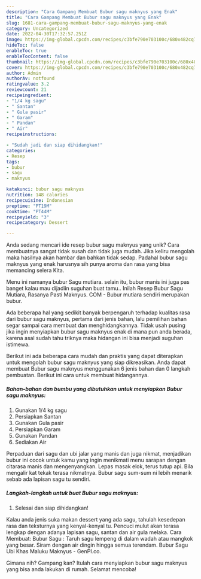 ```yaml
---
description: "Cara Gampang Membuat Bubur sagu maknyus yang Enak"
title: "Cara Gampang Membuat Bubur sagu maknyus yang Enak"
slug: 1681-cara-gampang-membuat-bubur-sagu-maknyus-yang-enak
category: Uncategorized
date: 2022-04-30T17:32:57.251Z
image: https://img-global.cpcdn.com/recipes/c3bfe790e703100c/680x482cq70/bubur-sagu-maknyus-foto-resep-utama.jpg
hideToc: false
enableToc: true
enableTocContent: false
thumbnail: https://img-global.cpcdn.com/recipes/c3bfe790e703100c/680x482cq70/bubur-sagu-maknyus-foto-resep-utama.jpg
cover: https://img-global.cpcdn.com/recipes/c3bfe790e703100c/680x482cq70/bubur-sagu-maknyus-foto-resep-utama.jpg
author: Admin
authorAv: notfound
ratingvalue: 3.2
reviewcount: 21
recipeingredient:
- "1/4 kg sagu"
- " Santan"
- " Gula pasir"
- " Garam"
- " Pandan"
- " Air"
recipeinstructions:

- "Sudah jadi dan siap dihidangkan!"
categories:
- Resep
tags:
- bubur
- sagu
- maknyus

katakunci: bubur sagu maknyus 
nutrition: 148 calories
recipecuisine: Indonesian
preptime: "PT19M"
cooktime: "PT44M"
recipeyield: "3"
recipecategory: Dessert

---
```





Anda sedang mencari ide resep bubur sagu maknyus yang unik? Cara membuatnya sangat tidak susah dan tidak juga mudah. Jika keliru mengolah maka hasilnya akan hambar dan bahkan tidak sedap. Padahal bubur sagu maknyus yang enak harusnya sih punya aroma dan rasa yang bisa memancing selera Kita.





Menu ini namanya bubur Sagu mutiara. selain itu, bubur manis ini juga pas banget kalau mau dijadiin suguhan buat tamu.. Inilah Resep Bubur Sagu Mutiara, Rasanya Pasti Maknyus. COM - Bubur mutiara sendiri merupakan bubur.

Ada beberapa hal yang sedikit banyak berpengaruh terhadap kualitas rasa dari bubur sagu maknyus, pertama dari jenis bahan, lalu pemilihan bahan segar sampai cara membuat dan menghidangkannya. Tidak usah pusing jika ingin menyiapkan bubur sagu maknyus enak di mana pun anda berada, karena asal sudah tahu triknya maka hidangan ini bisa menjadi suguhan istimewa.






Berikut ini ada beberapa cara mudah dan praktis yang dapat diterapkan untuk mengolah bubur sagu maknyus yang siap dikreasikan. Anda dapat membuat Bubur sagu maknyus menggunakan 6 jenis bahan dan 0 langkah pembuatan. Berikut ini cara untuk membuat hidangannya.

<!--inarticleads1-->

##### Bahan-bahan dan bumbu yang dibutuhkan untuk menyiapkan Bubur sagu maknyus:

1. Gunakan 1/4 kg sagu
1. Persiapkan  Santan
1. Gunakan  Gula pasir
1. Persiapkan  Garam
1. Gunakan  Pandan
1. Sediakan  Air


Perpaduan dari sagu dan ubi jalar yang manis dan juga nikmat, menjadikan bubur ini cocok untuk kamu yang ingin menikmati menu sarapan dengan citarasa manis dan mengenyangkan. Lepas masak elok, terus tutup api. Bila mengalir kat tekak terasa nikmatnya. Bubur sagu sum-sum ni lebih menarik sebab ada lapisan sagu tu sendiri. 

<!--inarticleads2-->

##### Langkah-langkah untuk buat Bubur sagu maknyus:


1. Selesai dan siap dihidangkan!

Kalau anda jenis suka makan dessert yang ada sagu, tahulah kesedepan rasa dan teksturnya yang kenyal-kenyal tu. Pencuci mulut akan terasa lengkap dengan adanya lapisan sagu, santan dan air gula melaka. Cara Membuat: Bubur Sagu : Taruh sagu lempeng di dalam wadah atau mangkok yang besar. Siram dengan air dingin hingga semua terendam. Bubur Sagu Ubi Khas Maluku Maknyus - GenPI.co. 

Gimana nih? Gampang kan? Itulah cara menyiapkan bubur sagu maknyus yang bisa anda lakukan di rumah. Selamat mencoba!
